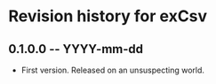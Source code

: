 # Revision history for exCsv

## 0.1.0.0 -- YYYY-mm-dd

* First version. Released on an unsuspecting world.
